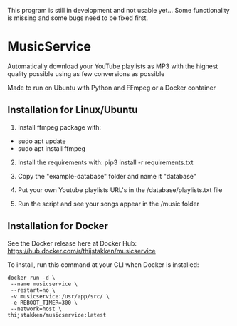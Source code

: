 This program is still in development and not usable yet...
Some functionality is missing and some bugs need to be fixed first.

# MusicService
Automatically download your YouTube playlists as MP3 with the highest quality possible using as few conversions as possible

Made to run on Ubuntu with Python and FFmpeg
or a Docker container

## Installation for Linux/Ubuntu

1. Install ffmpeg package with: 
- sudo apt update
- sudo apt install ffmpeg

2. Install the requirements with: pip3 install -r requirements.txt

3. Copy the "example-database" folder and name it "database"

4. Put your own Youtube playlists URL's in the /database/playlists.txt file

5. Run the script and see your songs appear in the /music folder


## Installation for Docker

See the Docker release here at Docker Hub:
https://hub.docker.com/r/thijstakken/musicservice

To install, run this command at your CLI when Docker is installed:
```
docker run -d \
 --name musicservice \
 --restart=no \
 -v musicservice:/usr/app/src/ \
 -e REBOOT_TIMER=300 \
 --network=host \
thijstakken/musicservice:latest
```
